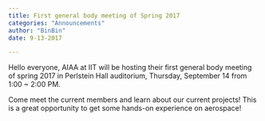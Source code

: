 ```yaml
---
title: First general body meeting of Spring 2017
categories: "Announcements"
author: "BinBin"
date: 9-13-2017

---
```



Hello everyone, AIAA at IIT will be hosting their first general body meeting of spring 2017 in Perlstein Hall auditorium, Thursday, September 14 from 1:00 ~ 2:00 PM. 

Come meet the current members and learn about our current projects! This is a great opportunity to get some hands-on experience on aerospace!

